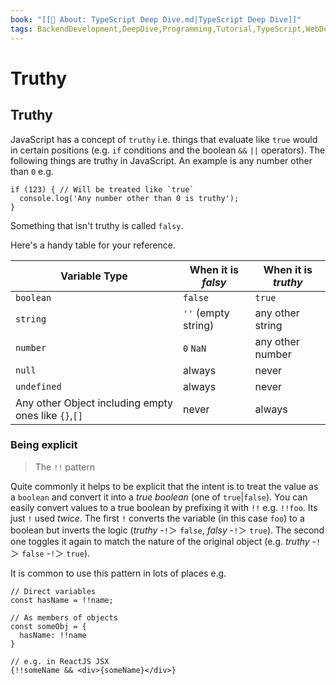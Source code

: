 ```yaml
---
book: "[[📓 About꞉ TypeScript Deep Dive.md|TypeScript Deep Dive]]"
tags: BackendDevelopment,DeepDive,Programming,Tutorial,TypeScript,WebDevelopment
---
```


# Truthy

## Truthy

JavaScript has a concept of `truthy` i.e. things that evaluate like `true` would in certain positions (e.g. `if` conditions and the boolean `&&` `||` operators). The following things are truthy in JavaScript. An example is any number other than `0` e.g.

```
if (123) { // Will be treated like `true`
  console.log('Any number other than 0 is truthy');
}
```

Something that isn't truthy is called `falsy`.

Here's a handy table for your reference.

|Variable Type|When it is _falsy_|When it is _truthy_|
|---|---|---|
|`boolean`|`false`|`true`|
|`string`|`''` (empty string)|any other string|
|`number`|`0` `NaN`|any other number|
|`null`|always|never|
|`undefined`|always|never|
|Any other Object including empty ones like `{}`,`[]`|never|always|

### Being explicit

> The `!!` pattern

Quite commonly it helps to be explicit that the intent is to treat the value as a `boolean` and convert it into a _true boolean_ (one of `true`|`false`). You can easily convert values to a true boolean by prefixing it with `!!` e.g. `!!foo`. Its just `!` used _twice_. The first `!` converts the variable (in this case `foo`) to a boolean but inverts the logic (_truthy_ -`!`＞ `false`, _falsy_ -`!`＞ `true`). The second one toggles it again to match the nature of the original object (e.g. _truthy_ -`!`＞ `false` -`!`＞ `true`).

It is common to use this pattern in lots of places e.g.

```
// Direct variables
const hasName = !!name;

// As members of objects
const someObj = {
  hasName: !!name
}

// e.g. in ReactJS JSX
{!!someName && <div>{someName}</div>}
```